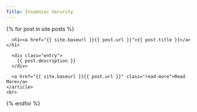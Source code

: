 ```yaml
---
Title: Insomniac Security
---
```


<div class="posts">
  {% for post in site.posts %}
    <article class="post">

      <h1><a href="{{ site.baseurl }}{{ post.url }}">{{ post.title }}</a></h1>

      <div class="entry">
        {{ post.description }}
      </div>

      <a href="{{ site.baseurl }}{{ post.url }}" class="read-more">Read More</a>
    </article>
    <br>
  {% endfor %}
</div>
